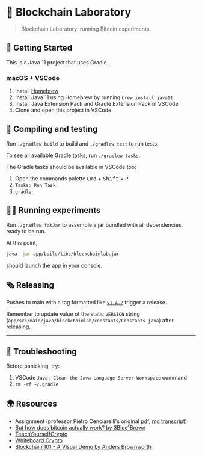 # 🔬 Blockchain Laboratory

> Blockchain Laboratory: running ₿itcoin experiments.

## 🚦 Getting Started

This is a Java 11 project that uses Gradle.

### macOS + VSCode

1. Install [Homebrew](https://brew.sh)
2. Install Java 11 using Homebrew by running `brew install java11`
3. Install Java Extension Pack and Gradle Extension Pack in VSCode
4. Clone and open this project in VSCode

## 🧪 Compiling and testing

Run `./gradlew build` to build and `./gradlew test` to run tests.

To see all available Gradle tasks, run `./gradlew tasks`.

The Gradle tasks should be available in VSCode too:

1. Open the commands palette <kbd>Cmd</kbd> + <kbd>Shift</kbd> + <kbd>P</kbd>
2. `Tasks: Run Task`
3. `gradle`

## 🧑‍🔬 Running experiments

Run `./gradlew fatJar` to assemble a jar bundled with all dependencies, ready to be run.

At this point,

```bash
java -jar app/build/libs/blockchainlab.jar
```

should launch the app in your console.

## 🗞️ Releasing

Pushes to main with a tag formatted like [`v1.4.2`](https://youtu.be/_Ms1Z4xfqv4?t=1227) trigger a release.

Remember to update value of the static `VERSION` string (`app/src/main/java/blockchainlab/constants/Constants.java`) after releasing.

---

## 🫨 Troubleshooting

Before panicking, try:

1. VSCode `Java: Clean the Java Language Server Workspace` command
2. `rm -rf ~/.gradle`

## 🌍 Resources

- Assignment (professor Pietro Cenciarelli's original [pdf](./assignment.pdf), [md transcript](./assignment.md))
- [But how does bitcoin actually work? by 3Blue1Brown](https://youtu.be/bBC-nXj3Ng4)
- [TeachYourselfCrypto](https://teachyourselfcrypto.com)
- [Whiteboard Crypto](https://www.youtube.com/c/whiteboardcrypto)
- [Blockchain 101 - A Visual Demo by Anders Brownworth](https://youtu.be/_160oMzblY8)
